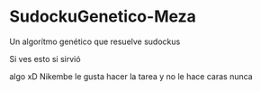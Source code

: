 ﻿# SudockuGenetico-Meza
Un algorítmo genético que resuelve sudockus

Si ves esto si sirvió

algo xD
Nikembe le gusta hacer la tarea y no le hace caras nunca

